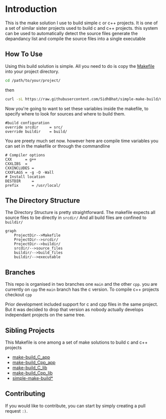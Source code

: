 # Introduction

This is the make solution I use to build simple c or c++ projects. It is one of a set of similar sister projects used to build c and c++ projects.
this system can be used to automatically detect the source files generate the depandancy list and compile the source files into a single executable

## How To Use

Using this build solution is simple. All you need to do is copy the [Makefile](Makefile) into your project directory.

```bash
cd /path/to/your/project/
```

then

```bash
curl -sL https://raw.githubusercontent.com/SidhBhat/simple-make-build/main/Makefile > Makefile
```

Now you're going to want to set these variables inside the makefile, to specify where to look for sources and where to build them.

```make
#build configuration
override srcdir     = src/
override buildir    = build/
```

You are preety much set now. however here are compile time variables you can set in the makefile or through the commandline

```make
# Compiler options
CXX      = g++
CXXLIBS  =
CXXINCLUDES =
CXXFLAGS = -g -O -Wall
# Install location
DESTDIR     =
prefix      = /usr/local/
```

## The Directory Structure

The Directory Structure is pretty straightforward. The makefile expects all source files to be directly in `srcdir/`
And all build files are confined to `buildir/`

<!-- Mermaid rendering of flowcharts  -->
```mermaid
graph
	ProjectDir-->Makefile
	ProjectDir-->srcdir/
	ProjectDir-->buildir/
	srcdir/-->source_files
	buildir/-->build_files
	buildir/-->executable
```

## Branches

This repo is organised in two branches one `main` and the other `cpp`. you are currently on `cpp`
the `main` branch has the c version. To compile c++ projects checkout `cpp`

Prior development included support for c and cpp files in the same project.
But it was decided to drop that version as nobody actually develops independant
projects on the same tree.

## Sibling Projects

This Makefile is one among a set of make solutions to build c and c++ projects
 - [make-build_C_app](https://github.com/SidhBhat/make-build_C_app)
 - [make-build_Cpp_app](https://github.com/SidhBhat/make-build_Cpp_app)
 - [make-build_C_lib](https://github.com/SidhBhat/make-build_C_lib)
 - [make-build_Cpp_lib](https://github.com/SidhBhat/make-build_C_lib)
 - [simple-make-build\*](https://github.com/SidhBhat/simple-make-build)

## Contributing
If you would like to contribute, you can start by simply creating a pull request `:)`.
